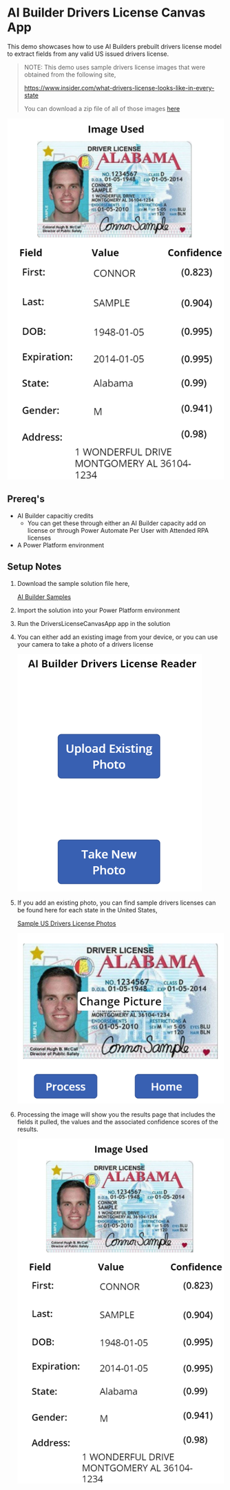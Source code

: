 # AI Builder Drivers License Canvas App

This demo showcases how to use AI Builders prebuilt drivers license model to extract fields from any valid US issued drivers license.

> NOTE: This demo uses sample drivers license images that were obtained from the following site,
> 
> https://www.insider.com/what-drivers-license-looks-like-in-every-state
> 
> You can download a zip file of all of those images [here](files/SampleDriversLicenses.zip)

![overview image](files/CanvasApp01.PNG)

## Prereq's

* AI Builder capacitiy credits
	* You can get these through either an AI Builder capacity add on license or through Power Automate Per User with Attended RPA licenses
* A Power Platform environment

## Setup Notes
1. Download the sample solution file here,

	[AI Builder Samples](files/AIBuilderSamples_1_0_0_3.zip)

2. Import the solution into your Power Platform environment

3. Run the DriversLicenseCanvasApp app in the solution

4. You can either add an existing image from your device, or you can use your camera to take a photo of a drivers license

	![overview image](files/CanvasApp02.PNG)

5. If you add an existing photo, you can find sample drivers licenses can be found here for each state in the United States,

	[Sample US Drivers License Photos](files/SampleDriversLicenses.zip)

	![overview image](files/CanvasApp03.PNG)

6. Processing the image will show you the results page that includes the fields it pulled, the values and the associated confidence scores of the results.

	![overview image](files/CanvasApp01.PNG)
